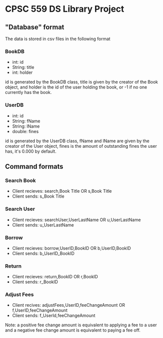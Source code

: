 # CPSC 559 DS Library Project

## "Database" format
The data is stored in csv files in the following format

### BookDB
- int: id
- String: title
- int: holder 

id is generated by the BookDB class, title is given by the creator of the Book object, and holder is the id of the user holding the book, or -1 if no one currently has the book.

### UserDB
- int: id
- String: fName
- String: lName
- double: fines

id is generated by the UserDB class, fName and lName are given by the creator of the User object, fines is the amount of outstanding fines the user has, it's 0.000 by default.

## Command formats

### Search Book
- Client recieves: search,Book Title OR s,Book Title
- Client sends: s_Book Title

### Search User
- Client recieves: searchUser,UserLastName OR u,UserLastName
- Client sends: u_UserLastName

### Borrow
- Client recieves: borrow,UserID,BookID OR b,UserID,BookID
- Client sends: b_UserID_BookID

### Return
- Client recieves: return,BookID OR r,BookID
- Client sends: r_BookID

### Adjust Fees
- Client recives: adjustFees,UserID,feeChangeAmount OR f,UserID,feeChangeAmount
- Client sends: f_UserId,feeChangeAmount

Note: a positive fee change amount is equivalent to applying a fee to a user and a negative fee change amount is equivalent to paying a fee off.

